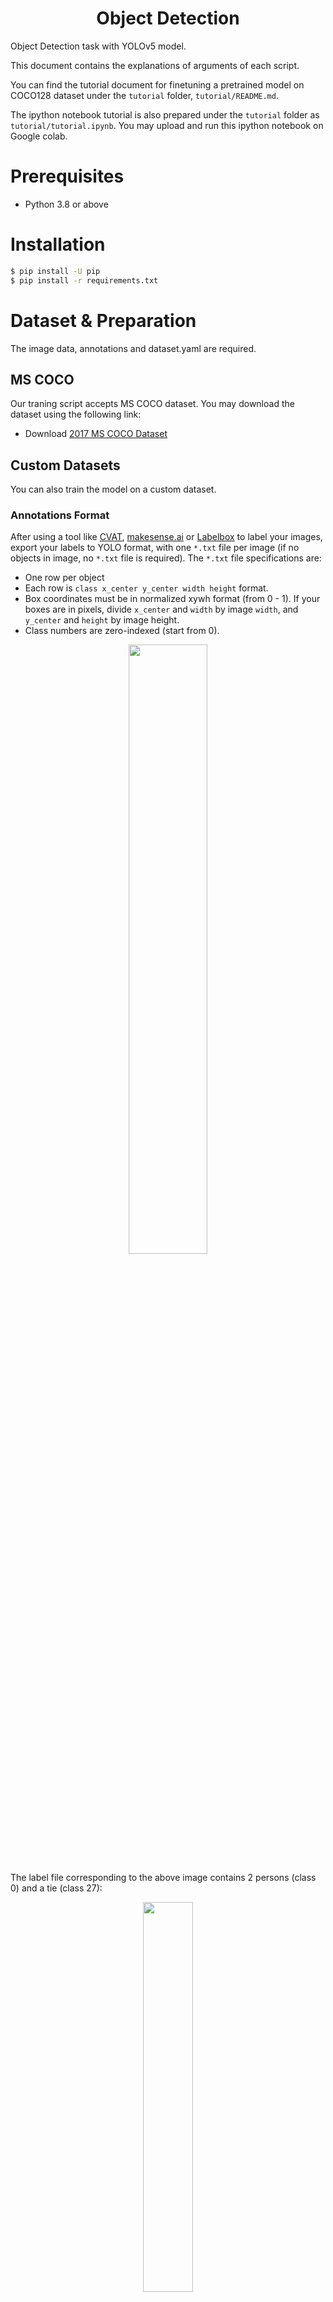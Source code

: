 <h1 align="center">  Object Detection </h1>
Object Detection task with YOLOv5 model.

This document contains the explanations of arguments of each script.


You can find the tutorial document for finetuning a pretrained model on COCO128 dataset under the `tutorial` folder, `tutorial/README.md`. 


The ipython notebook tutorial is also prepared under the `tutorial` folder as `tutorial/tutorial.ipynb`. You may upload and run this ipython notebook on Google colab.

# Prerequisites
- Python 3.8 or above

# Installation
```bash
$ pip install -U pip
$ pip install -r requirements.txt
```

# Dataset & Preparation

The image data, annotations and dataset.yaml are required. 

## MS COCO

Our traning script accepts MS COCO dataset. You may download the dataset using the following link:

- Download [2017 MS COCO Dataset](https://cocodataset.org/#download) 

## Custom Datasets

You can also train the model on a custom dataset. 

### Annotations Format
After using a tool like [CVAT](https://github.com/openvinotoolkit/cvat), [makesense.ai](https://www.makesense.ai) or [Labelbox](https://labelbox.com) to label your images, export your labels to YOLO format, with one `*.txt` file per image (if no objects in image, no `*.txt` file is required). The `*.txt` file specifications are:

- One row per object
- Each row is `class x_center y_center width height` format.
- Box coordinates must be in normalized xywh format (from 0 - 1). If your boxes are in pixels, divide `x_center` and `width` by image `width`, and `y_center` and `height` by image height.
- Class numbers are zero-indexed (start from 0).

<div align="center">
<img src="./tutorial/screenshots/readme_img.jpg" width="50%" /> 
</div>

The label file corresponding to the above image contains 2 persons (class 0) and a tie (class 27):
<div align="center">
<img src="./tutorial/screenshots/readme_img2.png" width="40%" /> 
</div>

###  Directory Organization
Your own datasets are expected to have the following structure. We assume `/dataset` is next to the `/yolov5` directory. YOLOv5 locates labels automatically for each image by replacing the last instance of `/images/` in each image path with `/labels/`.

```bash
- Dataset name
    -- images
        -- train
            --- img001.jpg
            --- ...
        -- val
            --- img002.jpg
            --- ...
    
    -- labels
        -- train
            --- img001.txt
            --- ...
        -- val
            --- img002.txt
            --- ...

- yolov5

- generate_npy

- exporting
    
```

###  dataset.yaml

The yaml file for COCO dataset has been prepared in `./data/coco.yaml`. For custom dataset, you need to prepare the yaml file and save it under `./data/`. The yaml file is expected to have the following format:
```bash
# train and val datasets (image directory or *.txt file with image paths)  
train: ./datasets/images/train/  
val: ./datasets/images/val/  

# number of classes  
nc: number of classes  

# class names  
names: list of class names

```

# Train

For training on MS COCO, execute commands in the folder `yolov5`:
```shell
CUDA_VISIBLE_DEVICES='0' python train.py --data coco.yaml --cfg yolov5s-noupsample.yaml --weights '' --batch-size 64 
```

`CUDA_VISIBLE_DEVICES='0'` indicates the gpu ids.

`--data` the yaml file. (located under `./data/`)

`--cfg` the model configuration. (located under `./model/`) (`yolov5s-noupsample.yaml` for 520, `yolov5s.yaml` for 720)

`--hyp` the path to hyperparameters file. (located under `./data/`)

`--weights` the path to pretained model weights. ('' if train from scratch)

`--epochs` the number of epochs to train. (Default: 300)

`--batch-size` batch size. (Default: 16)

`--img-size` the input size of the model. (Default: (640, 640))

`--workers` the maximum number of dataloader workers. (Default: 8)

By default, the trained models are saved under `./runs/train/`.

## Generating .npy for different model input
We can generating `.npy` for different model input by using `yolov5_generate_npy.py`. Execute commands in the folder `generate_npy`:
```shell
python yolov5_generate_npy.py --input-h 640 --input-w 640 
```

`--input-h` the input height. (Default: 640)
`--input-w` the input width. (Default: 640)

We could get `*.npy`

# Configure the paths yaml file
You are expected to create a yaml file which stores all the paths related to the trained models. This yaml file will be used in the following sections. You can check and modify the `pretrained_paths_520.yaml` and `pretrained_paths_720.yaml` under `/yolov5/data/`. The yaml file is expected to contain the following information:

```shell
grid_dir: path_to_npy_file_directory
grid20_path: path_to_grid20_npy_file
grid40_path: path_to_grid40_npy_file
grid80_path: path_to_grid80_npy_file

yolov5_dir: path_to_yolov5_directory
path: path_to_pretrained_yolov5_model_weights_pt_file
yaml_path: path_to_the_model_configuration_yaml_file
pt_path: path_to_export_yolov5_model_weights_kneron_supported_file
onnx_export_file: path_to_export_yolov5_onnx_model_file

input_w: model_input_weight
input_h: model_input_height

nc: number_of_classes

names: list_of_class_names
```

# Save and Convert to ONNX
This section will introduce how to save the trained model for pytorch1.4 supported format and convert to ONNX. 

## Exporting ONNX model in the PyTorch 1.7 environment
We can convert the model to onnx by using `yolov5_export.py`. Execute commands in the folder `yolov5`:
```shell
python ../exporting/yolov5_export.py --data path_to_pretrained_path_yaml_file
```

`--data` the path to pretrained model paths yaml file (Default: ../yolov5/data/pretrained_paths_520.yaml)

We could get onnx model. 


## Converting onnx by tool chain
Pull the latest [ONNX converter](https://github.com/kneron/ONNX_Convertor/tree/master/optimizer_scripts) from github. You may read the latest document from Github for converting ONNX model. Execute commands in the folder `ONNX_Convertor/optimizer_scripts`:
(reference: https://github.com/kneron/ONNX_Convertor/tree/master/optimizer_scripts)

```shell
python -m onnxsim input_onnx_model output_onnx_model

python pytorch2onnx.py input.pth output.onnx
```

We could get converted onnx model.


# Inference

Before model inference, we assume that the model has been converted to onnx model as in the previous section (even if only inference pth model). Create a yaml file containing the path information. For model inference on a single image, execute commands in the folder `yolov5`:
```shell
python inference.py --data path_to_pretrained_path_yaml_file --img-path path_to_image --save-path path_to_saved_image
```

`--img-path` the path to the image.

`--save-path` the path to draw and save the image with bbox.

`--data` the path to pretrained model paths yaml file. (Default: data/pretrained_paths_520.yaml)

`--conf_thres` the score threshold of bounding boxes. (Default: 0.3)

`--iou_thres` the iou threshold for NMS. (Default: 0.3) 

`--onnx` whether is onnx model inference. 

You could find preprocessing and postprocessing processes under the folder `exporting/yolov5/`. 


# Evaluation 

## Evaluation Metric
We will use mean Average Precision (mAP) for evaluation. You can find the script for computing mAP in `test.py`.

`mAP`: mAP is the average of Average Precision (AP). AP summarizes a precision-recall curve as the weighted mean of precisions achieved at each threshold, with the increase in recall from the previous threshold used as the weight:

<img src="https://latex.codecogs.com/svg.image?AP&space;=&space;\sum_n&space;(R_n-R_{n-1})P_n&space;" title="AP = \sum_n (R_n-R_{n-1})P_n " />

where <img src="https://latex.codecogs.com/svg.image?R_n" title="R_n" />  and <img src="https://latex.codecogs.com/svg.image?P_n" title="P_n" /> are the precision and recall at the nth threshold. The mAP compares the ground-truth bounding box to the detected box and returns a score. The higher the score, the more accurate the model is in its detections.

## Evaluation on a Dataset
For evaluating the trained model on dataset:

```shell
python test.py --weights path_to_pth_model_weight --data path_to_data_yaml_file
```

`--weights` The path to pretrained model weight. (Defalut: best.pt)

`--data` The path to data yaml file. (Default: data/coco128.yaml)

`--img-size` Input shape of the model (Default: (640, 640))

`--conf-thres` Object confidence threshold. (Default: 0.001)

`--device` Cuda device, i.e. 0 or 0,1,2,3 or cpu. (Default: cpu)

`--verbose` Whether report mAP by class.

## End-to-End Evaluation
If you would like to perform an end-to-end test with an image dataset, you can use `inference_e2e.py` under the directory `yolov5` to obtain the prediction results.
You have to prepare an initial parameter yaml file for the inference runner. You may check `utils/init_params.yaml` for the format.
```shell
python inference_e2e.py --img-path path_to_dataset_folder --params path_to_init_params_file --save-path path_to_save_json_file
```
`--img-path` Path to the dataset directory

`--params` Path to initial parameter yaml file for the inference runner

`--save-path` Path to save the prediction to a json file

`--gpu` GPU id  (-1 if cpu) (Default: -1)

The predictions will be saved into a json file that has the following structure:
```bash
[
    {'img_path':image_path_1
    'bbox': [[l,t,w,h,score,class_id], [l,t,w,h,score,class_id]]
    },
    {'img_path':image_path_2
    'bbox': [[l,t,w,h,score,class_id], [l,t,w,h,score,class_id]]
    },
    ...
]
```
# Model

Backbone | Input Size |  FPS on 520 | FPS on 720  | Model Size | mAP
--- | --- |:---:|:---:|:---:|:---:
[YOLOv5s (no upsample)](https://github.com/kneron/Model_Zoo/tree/main/detection/yolov5/yolov5s-noupsample) | 640x640 | 4.91429 | - | 13.1M | 40.4%
[YOLOv5s (with upsample)](https://github.com/kneron/Model_Zoo/tree/main/detection/yolov5/yolov5s) | 640x640 | - | 24.4114 | 14.6M | 50.9%

[YOLOv5s (no upsample)](https://github.com/kneron/Model_Zoo/tree/main/detection/yolov5/yolov5s-noupsample) is the yolov5s model backbone without upsampling operation, since 520 hardware does not support upsampling operation.
